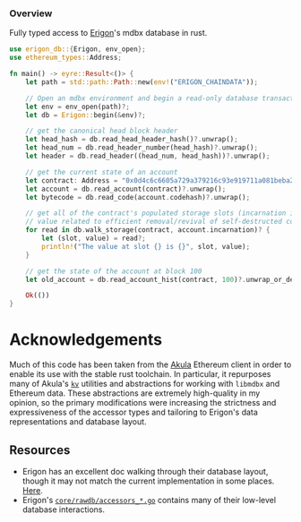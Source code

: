 ### Overview
Fully typed access to [Erigon](https://github.com/ledgerwatch/erigon)'s mdbx database in rust.

```rust
use erigon_db::{Erigon, env_open};
use ethereum_types::Address;

fn main() -> eyre::Result<()> {
    let path = std::path::Path::new(env!("ERIGON_CHAINDATA"));

    // Open an mdbx environment and begin a read-only database transaction
    let env = env_open(path)?;
    let db = Erigon::begin(&env)?;

    // get the canonical head block header
    let head_hash = db.read_head_header_hash()?.unwrap();
    let head_num = db.read_header_number(head_hash)?.unwrap();
    let header = db.read_header((head_num, head_hash))?.unwrap();

    // get the current state of an account
    let contract: Address = "0x0d4c6c6605a729a379216c93e919711a081beba2".parse()?;
    let account = db.read_account(contract)?.unwrap();
    let bytecode = db.read_code(account.codehash)?.unwrap();

    // get all of the contract's populated storage slots (incarnation is an Erigon-specific
    // value related to efficient removal/revival of self-destructed contracts
    for read in db.walk_storage(contract, account.incarnation)? {
        let (slot, value) = read?;
        println!("The value at slot {} is {}", slot, value);
    }

    // get the state of the account at block 100
    let old_account = db.read_account_hist(contract, 100)?.unwrap_or_default();

    Ok(())
}
```

# Acknowledgements
Much of this code has been taken from the [Akula](https://github.com/akula-bft/akula) Ethereum client in order to enable its use with the stable rust toolchain.
In particular, it repurposes many of Akula's [`kv`](https://github.com/akula-bft/akula/blob/master/src/kv/mod.rs) utilities and abstractions for working with `libmdbx` and Ethereum data.
These abstractions are extremely high-quality in my opinion, so the primary modifications were increasing the strictness and expressiveness of the accessor types and tailoring to Erigon's data representations and database layout.

## Resources
- Erigon has an excellent doc walking through their database layout, though it may not match the current implementation in some places. [Here](https://github.com/ledgerwatch/erigon/blob/devel/docs/programmers_guide/db_walkthrough.MD).
- Erigon's [`core/rawdb/accessors_*.go`](https://github.com/ledgerwatch/erigon/blob/f9d7cb5ca9e8a135a76ddcb6fa4ee526ea383554/core/rawdb/accessors_chain.go#L39) contains many of their low-level database interactions.
